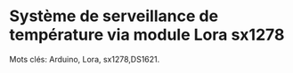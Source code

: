 # Système de serveillance de température via module Lora sx1278
Mots clés: Arduino, Lora, sx1278,DS1621.
